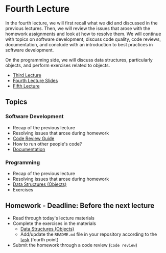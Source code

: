 # Fourth Lecture

In the fourth lecture, we will first recall what we did and discussed in the previous lectures. Then, we will review the issues that arose with the homework assignments and look at how to resolve them. We will continue with topics on software development, discuss code quality, code reviews, documentation, and conclude with an introduction to best practices in software development.

On the programming side, we will discuss data structures, particularly objects, and perform exercises related to objects.

- [Third Lecture](../Lesson-03/README.md)
- [Fourth Lecture Slides](Slides.md)
- [Fifth Lecture](../Lesson-05/README.md)

## Topics

### Software Development

- Recap of the previous lecture
- Resolving issues that arose during homework
- [Code Review Guide](../../../Software-Development/Topics/Code-Review/README.md)
- How to run other people's code?
- [Documentation](../../../Software-Development/Topics/Documentation/README.md)

### Programming

- Recap of the previous lecture
- Resolving issues that arose during homework
- [Data Structures (Objects)](../../../Programming-Basics/Topics/Data-Structures/README.md)
- Exercises

## Homework - Deadline: Before the next lecture

- Read through today's lecture materials
- Complete the exercises in the materials
  - [Data Structures (Objects)](../../../Programming-Basics/Topics/Data-Structures/README.md)
  - Add/update the `README.md` file in your repository according to the [task](../../../Software-Development/Topics/Documentation/README.md) (fourth point)
- Submit the homework through a code review (`Code review`)
